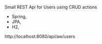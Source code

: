 Small REST Api for Users using CRUD actions

- Spring,
- JPA,
- H2,

http://localhost:8080/api/aw/users
